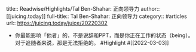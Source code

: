 title:: Readwise/Highlights/Tal Ben-Shahar: 正向领导力
author:: [[juicing.today]]
full-title:: Tal Ben-Shahar: 正向领导力
category:: #articles
url:: https://juicing.today/juice/20220302

- 你最能影响「他者」的，不是说辞和PPT，而是你正在工作的状态（being）。对于追随者来说，那是无法拒绝的。 #Highlight #[[2022-03-03]]